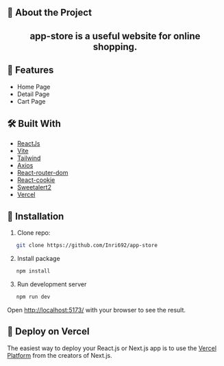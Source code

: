 ## 📑 About the Project

<h2 align="center">
app-store is a useful website for online shopping.</h2>

## 🔮 Features

- Home Page
- Detail Page
- Cart Page

## 🛠️ Built With

- [ReactJs](https://reactjs.org/)
- [Vite](https://vitejs.dev/)
- [Tailwind](https://tailwindcss.com/)
- [Axios](https://axios-http.com/)
- [React-router-dom](https://reactrouter.com/)
- [React-cookie](https://www.npmjs.com/package/react-cookie)
- [Sweetalert2](https://sweetalert2.github.io/)
- [Vercel](https://vercel.com/)

## 🧰 Installation

1. Clone repo:

```sh
   git clone https://github.com/Inri692/app-store
```

2. Install package

```sh
   npm install
```

3. Run development server

```sh
   npm run dev
```

Open [http://localhost:5173/](http://localhost:5173/) with your browser to see the result.

## 🚀 Deploy on Vercel

The easiest way to deploy your React.js or Next.js app is to use the [Vercel Platform](https://vercel.com/new?utm_medium=default-template&filter=next.js&utm_source=create-next-app&utm_campaign=create-next-app-readme) from the creators of Next.js.
